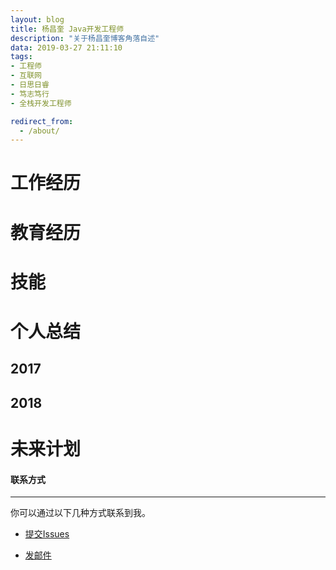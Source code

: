 ```yaml
---
layout: blog
title: 杨昌奎 Java开发工程师
description: "关于杨昌奎博客角落自述"
data: 2019-03-27 21:11:10
tags: 
- 工程师
- 互联网
- 日思日睿
- 笃志笃行
- 全栈开发工程师

redirect_from:
  - /about/
---
```


# 工作经历

# 教育经历
 
# 技能
 
# 个人总结

## 2017

## 2018

# 未来计划

#### 联系方式
******
 
你可以通过以下几种方式联系到我。

* [提交Issues](https://github.com/yangchangkui/yangchangkui.github.io/issues)
 
* [发邮件](mailto:1556974466@qq.com)

